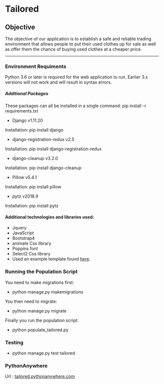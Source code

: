 Tailored
===

## Objective
The objective of our application is to establish a safe and reliable trading environment that allows people to put their used clothes up for sale as well as offer them the chance of buying used clothes at a cheaper price.

---

### Environment Requiments
Python 3.6 or later is required for the web application to run. Earlier 3.x versions will not work and will result in syntax errors.


##### Additional Packages
These packages can all be installed in a single command: pip install -r requirements.txt

- Django v1.11.20

Installation: pip install django

- django-registration-redux v2.5

Installation: pip install django-registration-redux

- django-cleanup v3.2.0

Installation: pip install django-cleanup

- Pillow v5.4.1

Installation: pip install pillow

- pytz v2018.9

Installation: pip install pytz


#### Additional technologies and libraries used:
- Jquery
- JavaScript
- Bootstrap4
- animate Css library
- Poppins font
- Select2 Css library
- Used an example template found [here](https://colorlib.com/preview/theme/karl/index.html).


### Running the Population Script
You need to make migrations first:
- python manage.py makemigrations

You then need to migrate:
- python manage.py migrate

Finally you run the population script:
- python populate_tailored.py


### Testing
-	python manage.py test tailored


### PythonAnywhere
Url :  [tailored.pythonanywhere.com](https://tailored.pythonanywhere.com)